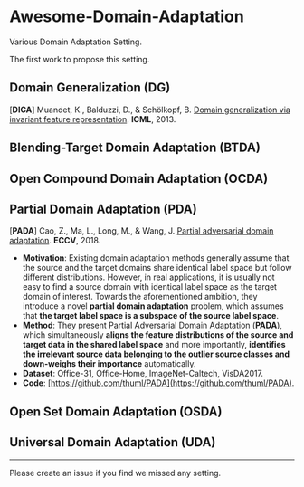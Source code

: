 # Awesome-Domain-Adaptation
Various Domain Adaptation Setting.

The first work to propose this setting.

## Domain Generalization (DG)

[**DICA**] Muandet, K., Balduzzi, D., & Schölkopf, B. [Domain generalization via invariant feature representation](https://proceedings.mlr.press/v28/muandet13.html "DICA"). **ICML**, 2013.

## Blending-Target Domain Adaptation (BTDA)

## Open Compound Domain Adaptation (OCDA)

## Partial Domain Adaptation (PDA)

[**PADA**] Cao, Z., Ma, L., Long, M., & Wang, J. [Partial adversarial domain adaptation](https://openaccess.thecvf.com/content_ECCV_2018/html/Zhangjie_Cao_Partial_Adversarial_Domain_ECCV_2018_paper.html "PADA"). **ECCV**, 2018.

- **Motivation**: Existing domain adaptation methods generally assume that the source and the target domains share identical label space but follow different distributions. However, in real applications, it is usually not easy to find a source domain with identical label space as the target domain of interest. Towards the aforementioned ambition, they introduce a novel **partial domain adaptation** problem, which assumes that **the target label space is a subspace of the source label space**.
- **Method**: They present Partial Adversarial Domain Adaptation (**PADA**), which simultaneously **aligns the feature distributions of the source and target data in the shared label space** and more importantly, **identifies the irrelevant source data belonging to the outlier source classes and down-weighs their importance** automatically. 
- **Dataset**: Office-31, Office-Home, ImageNet-Caltech, VisDA2017.
- **Code**: [https://github.com/thuml/PADA](https://github.com/thuml/PADA).

## Open Set Domain Adaptation (OSDA)

## Universal Domain Adaptation (UDA)

------

Please create an issue if you find we missed any setting.